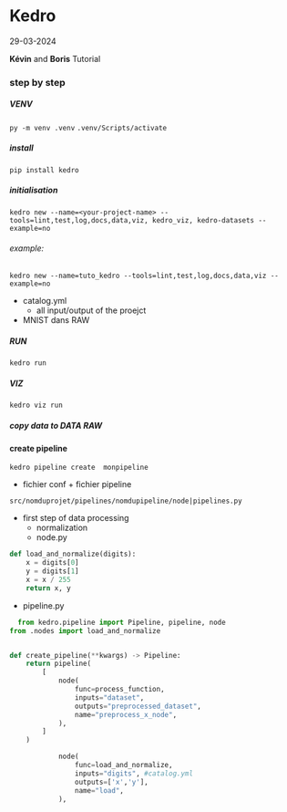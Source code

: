 # Kedro

29-03-2024

**Kévin** and **Boris** Tutorial
### step by step

##### VENV
`py -m venv .venv`
`.venv/Scripts/activate`

##### install
`pip install kedro`

##### initialisation
`kedro new --name=<your-project-name> --tools=lint,test,log,docs,data,viz, kedro_viz, kedro-datasets --example=no`

###### example:
`kedro new --name=tuto_kedro --tools=lint,test,log,docs,data,viz --example=no` 

* catalog.yml 
  * all input/output of the proejct
* MNIST dans RAW

##### RUN
`kedro run`

##### VIZ
`kedro viz run`

##### copy data to DATA RAW

#### create pipeline
`kedro pipeline create  monpipeline`

* fichier conf + fichier pipeline

`src/nomduprojet/pipelines/nomdupipeline/node|pipelines.py`

* first step of data processing
  * normalization
  * node.py
```python
def load_and_normalize(digits):
    x = digits[0]
    y = digits[1]
    x = x / 255
    return x, y 
``` 
* pipeline.py
```python
  from kedro.pipeline import Pipeline, pipeline, node
from .nodes import load_and_normalize


def create_pipeline(**kwargs) -> Pipeline:
    return pipeline(
        [
            node(
                func=process_function,
                inputs="dataset",
                outputs="preprocessed_dataset",
                name="preprocess_x_node",
            ),
        ]
    )
``` 
```python
            node(
                func=load_and_normalize,
                inputs="digits", #catalog.yml
                outputs=['x','y'],
                name="load",
            ),
```

